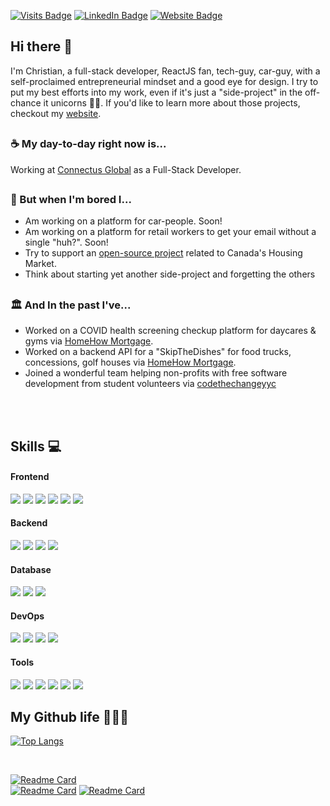 [![Visits Badge](https://visitor-badge-reloaded.herokuapp.com/badge?page_id=cgarrovillo.cgarrovillo&style=for-the-badge&color=green&text=Visits&logo=statuspage&cache=on)](https://github.com/cgarrovillo)
[![LinkedIn Badge](https://img.shields.io/badge/LinkedIn-Profile-2A67BC?style=for-the-badge&logo=linkedin)](https://www.linkedin.com/in/cgarrovillo/)
[![Website Badge](https://img.shields.io/badge/Website-.dev-%23181FCA?style=for-the-badge)](https://cgarrovillo.dev)

## Hi there 👋

I'm Christian, a full-stack developer, ReactJS fan, tech-guy, car-guy, with a self-proclaimed entrepreneurial mindset and a good eye for design. I try to put my best efforts into my work, even if it's just a "side-project" in the off-chance it unicorns 🚀👀.  If you'd like to learn more about those projects, checkout my [website](https://christiang.dev).

<h2></h2>

### ☕️ My day-to-day right now is...
Working at [Connectus Global](https://connectusglobal.com) as a Full-Stack Developer.

<h2></h2>

### 🌳 But when I'm bored I...
 - Am working on a platform for car-people. Soon!
 - Am working on a platform for retail workers to get your email without a single "huh?". Soon!
 - Try to support an [open-source project](https://www.reddit.com/r/canadahousing/comments/ohpwna/has_someone_written_an_extensive_book_on_the/) related to Canada's Housing Market.
 - Think about starting yet another side-project and forgetting the others

<h2></h2>

### 🏛 And In the past I've...
 - Worked on a COVID health screening checkup platform for daycares & gyms via [HomeHow Mortgage](https://www.linkedin.com/company/homehow/about/).
 - Worked on a backend API for a "SkipTheDishes" for food trucks, concessions, golf houses via [HomeHow Mortgage](https://www.linkedin.com/company/homehow/about/).
 - Joined a wonderful team helping non-profits with free software development from student volunteers via [codethechangeyyc](https://codethechangeyyc.ca)

<br />
<br />

## Skills 💻
#### Frontend
![](https://img.shields.io/badge/-React-222?logo=react&style=for-the-badge)
![](https://img.shields.io/badge/-Redux-222?logo=redux&style=for-the-badge)
![](https://img.shields.io/badge/-Sass-222?logo=sass&style=for-the-badge)
![](https://img.shields.io/badge/-HTML-222?logo=html5&style=for-the-badge)
![](https://img.shields.io/badge/-JS-222?logo=javascript&style=for-the-badge)
![](https://img.shields.io/badge/-JavaFX-222?logo=java&style=for-the-badge)

#### Backend
![](https://img.shields.io/badge/-Express-222?logo=express&style=for-the-badge)
![](https://img.shields.io/badge/-Koa-222?logo=express&style=for-the-badge)
![](https://img.shields.io/badge/-Java-222?logo=java&style=for-the-badge)
![](https://img.shields.io/badge/-Python-222?logo=python&style=for-the-badge)

#### Database
![](https://img.shields.io/badge/-MongoDB-222?logo=mongodb&style=for-the-badge)
![](https://img.shields.io/badge/-MySQL-222?logo=mysql&style=for-the-badge)
![](https://img.shields.io/badge/-Oracle%20Database-222?logo=oracle&style=for-the-badge)

#### DevOps
![](https://img.shields.io/badge/-AWS-222?logo=amazonaws&style=for-the-badge)
![](https://img.shields.io/badge/-GCP-222?logo=googlecloud&style=for-the-badge)
![](https://img.shields.io/badge/-Firebase-222?logo=firebase&style=for-the-badge)
![](https://img.shields.io/badge/-Docker-222?logo=docker&style=for-the-badge)

#### Tools
![](https://img.shields.io/badge/-Git-222?logo=git&style=for-the-badge)
![](https://img.shields.io/badge/-Jira-222?logo=jira&style=for-the-badge)
![](https://img.shields.io/badge/-Postman-222?logo=postman&style=for-the-badge)
![](https://img.shields.io/badge/-NPM-222?logo=npm&style=for-the-badge)
![](https://img.shields.io/badge/-Yarn-222?logo=yarn&style=for-the-badge)
![](https://img.shields.io/badge/-Figma-222?logo=figma&style=for-the-badge)




## My Github life 👨🏻‍💻 
[![Top Langs](https://github-readme-stats.vercel.app/api/top-langs/?username=cgarrovillo&layout=compact&hide=java&title_color=222)](https://github.com/cgarrovillo)

<br/>
 
[![Readme Card](https://github-readme-stats.vercel.app/api/pin/?username=cgarrovillo&repo=scanme)](https://github.com/cgarrovillo/scanme)
<br/>
[![Readme Card](https://github-readme-stats.vercel.app/api/pin/?username=cgarrovillo&repo=foodlyapp)](https://github.com/cgarrovillo/foodlyapp)
[![Readme Card](https://github-readme-stats.vercel.app/api/pin/?username=cgarrovillo&repo=streetparkingyyc)](https://github.com/cgarrovillo/streetparkingyyc)




<!--
**cgarrovillo/cgarrovillo** is a ✨ _special_ ✨ repository because its `README.md` (this file) appears on your GitHub profile.

Here are some ideas to get you started:

- 🔭 I’m currently working on ...
- 🌱 I’m currently learning ...
- 👯 I’m looking to collaborate on ...
- 🤔 I’m looking for help with ...
- 💬 Ask me about ...
- 📫 How to reach me: ...
- 😄 Pronouns: ...
- ⚡ Fun fact: ...
-->
